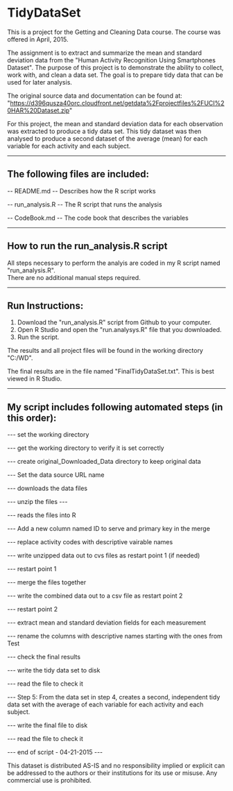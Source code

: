 # TidyDataSet
This is a project for the Getting and Cleaning Data course.  The course was offered in April, 2015.

The assignment is to extract and summarize the mean and standard deviation data from the "Human Activity Recognition Using
 Smartphones Dataset".  The purpose of this project is to demonstrate the ability to collect, work with, and clean a data set. The goal is to prepare tidy data that can be used for later analysis.

The original source data and documentation can be found at:
"https://d396qusza40orc.cloudfront.net/getdata%2Fprojectfiles%2FUCI%20HAR%20Dataset.zip"

For this project, the mean and standard deviation data for each observation was extracted to produce a tidy data set.   This tidy dataset was then analysed to produce a second dataset of the average (mean) for each variable for each activity and each subject.

------------------------------------------
The following files are included: 
------------------------------------------
-- README.md  --        Describes how the R script works

-- run_analysis.R --    The R script that runs the analysis

-- CodeBook.md  --      The code book that describes the variables

------------------------------------------------
How to run the run_analysis.R script
------------------------------------------------
All steps necessary to perform the analyis are coded in my R script named "run_analysis.R".   
There are no additional manual steps required.

----------------------
Run Instructions:
----------------------
1.  Download the "run_analysis.R" script from Github to your computer.
2.  Open R Studio and open the "run.analysys.R" file that you downloaded. 
3.  Run the script.

The results and all project files will be found in the working directory "C:/WD".

The final results are in the file named "FinalTidyDataSet.txt".  This is best viewed in R Studio.

-------------------------------------------------------------------------------
My script includes following automated steps (in this order):
-------------------------------------------------------------------------------
 --- set the working directory
 
 --- get the working directory to verify it is set correctly
 
 --- create original_Downloaded_Data directory to keep original data
 
 --- Set the data source URL name
 
 --- downloads the data files
 
 --- unzip the files ---
 
 --- reads the files into R
 
 --- Add a new column named ID to serve and primary key in the merge
 
 --- replace activity codes with descriptive vairable names
 
 --- write unzipped data out to cvs files as restart point 1 (if needed)
 
 --- restart point 1 
 
 --- merge the files together
 
 --- write the combined data out to a csv file as restart point 2
 
 --- restart point 2 
 
 --- extract mean and standard deviation fields for each measurement
 
 --- rename the columns with descriptive names starting with the ones from Test
 
 --- check the final results
 
 --- write the tidy data set to disk
 
 --- read the file to check it
 
 --- Step 5: From the data set in step 4, creates a second, independent tidy data set with the average of each variable for each activity and each subject.
 
 --- write the final file to disk
 
 --- read the file to check it
 
 --- end of script - 04-21-2015 ---

This dataset is distributed AS-IS and no responsibility implied or explicit can be addressed to the authors or their institutions for its use or misuse. Any commercial use is prohibited.
 
